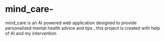 # mind_care-
mind_care is an AI powered web application designed to provide personalized mental health advice and tips , this project is created  with help of AI and my intervention
